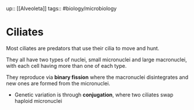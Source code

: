 up:: [[Alveoleta]]
tags:: #biology/microbiology 

# Ciliates

Most ciliates are predators that use their cilia to move and hunt.

They all have two types of nuclei, small micronuclei and large macronuclei, with each cell having more than one of each type.

They reproduce via **binary fission** where the macronuclei disintegrates and new ones are formed from the micronuclei.
- Genetic variation is through **conjugation**, where two ciliates swap haploid micronuclei